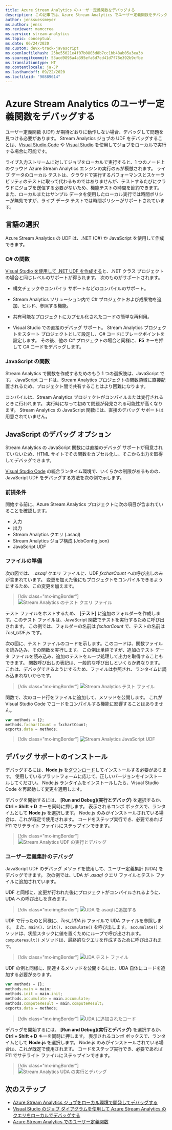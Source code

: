 ```yaml
---
title: Azure Stream Analytics のユーザー定義関数をデバッグする
description: この記事では、Azure Stream Analytics でユーザー定義関数をデバッグする方法について説明します。
author: jenssuessmeyer
ms.author: jenss
ms.reviewer: mamccrea
ms.service: stream-analytics
ms.topic: conceptual
ms.date: 06/24/2020
ms.custom: devx-track-javascript
ms.openlocfilehash: 25be55021e4f07b0803d8b7cc1bb48ab05a3ea3b
ms.sourcegitcommit: 53acd9895a4a395efa6d7cd41d7f78e392b9cfbe
ms.translationtype: HT
ms.contentlocale: ja-JP
ms.lasthandoff: 09/22/2020
ms.locfileid: "90889614"
---
```

# <a name="debug-user-defined-functions-in-azure-stream-analytics"></a>Azure Stream Analytics のユーザー定義関数をデバッグする 

ユーザー定義関数 (UDF) が期待どおりに動作しない場合、デバッグして問題を見つける必要があります。 Stream Analytics ジョブの UDF をデバッグすることは、[Visual Studio Code](visual-studio-code-local-run-live-input.md) や [Visual Studio](stream-analytics-vs-tools-local-run.md) を使用してジョブをローカルで実行する場合に可能です。

ライブ入力ストリームに対してジョブをローカルで実行すると、1 つのノード上のクラウド Azure Stream Analytics エンジンの実行のみが模倣されます。 ライブ データのローカル テストは、クラウドで実行するパフォーマンスとスケーラビリティのテストに取って代わるものではありませんが、テストするたびにクラウドにジョブを送信する必要がないため、機能テストの時間を節約できます。 また、ローカルまたはサンプル データを使用したローカル実行では時間ポリシーが無効ですが、ライブ データ テストでは時間ポリシーがサポートされています。

## <a name="pick-your-language"></a>言語の選択

Azure Stream Analytics の UDF は、.NET (C#) か JavaScript を使用して作成できます。 

### <a name="functions-in-c"></a>C# の関数 

[Visual Studio を使用して .NET UDF を作成する](stream-analytics-edge-csharp-udf-methods.md)と、.NET クラス プロジェクトの場合と同じレベルのサポートが得られます。 次のものがサポートされます。

* 構文チェックやコンパイラ サポートなどのコンパイルのサポート。

* Stream Analytics ソリューション内で C# プロジェクトおよび成果物を追加、ビルド、参照する機能。 

* 共有可能なプロジェクトにカプセル化されたコードの簡単な再利用。 

* Visual Studio での直接のデバッグ サポート。 Stream Analytics プロジェクトをスタート プロジェクトとして設定し、C# コードにブレークポイントを設定します。 その後、他の C# プロジェクトの場合と同様に、**F5** キーを押して C# コードをデバッグします。 

### <a name="functions-in-javascript"></a>JavaScript の関数

Stream Analytics で関数を作成するためのもう 1 つの選択肢は、JavaScript です。 JavaScript コードは、Stream Analytics プロジェクトの関数領域に直接配置されるため、プロジェクト間で共有することはより困難になります。

コンパイルは、Stream Analytics プロジェクトがコンパイルまたは実行されるときに行われます。 実行時になって初めて問題が発見される可能性が高くなります。 Stream Analytics の JavaScript 関数には、直接のデバッグ サポートは用意されていません。

## <a name="debug-options-for-javascript"></a>JavaScript のデバッグ オプション

Stream Analytics の JavaScript 関数には直接のデバッグ サポートが用意されていないため、HTML サイトでその関数をカプセル化し、そこから出力を取得してデバッグできます。

[Visual Studio Code](quick-create-visual-studio-code.md) の統合ランタイム環境で、いくらかの制限があるものの、JavaScript UDF をデバッグする方法を次の例で示します。

### <a name="prerequisites"></a>前提条件

開始する前に、Azure Stream Analytics プロジェクトに次の項目が含まれていることを確認します。

* 入力 
* 出力 
* Stream Analytics クエリ (.asaql) 
* Stream Analytics ジョブ構成 (JobConfig.json)
* JavaScript UDF

### <a name="prepare-files"></a>ファイルの準備

次の図では、 *.asaql* クエリ ファイルに、UDF *fxcharCount* への呼び出しのみが含まれています。 変更を加えた後にもプロジェクトをコンパイルできるようにするため、この変更を加えます。

> [!div class="mx-imgBorder"]
> ![Stream Analytics のテスト クエリ ファイル](./media/debug-user-defined-functions/asaql-file.png)

テスト ファイルをホストするため、 **[テスト]** に追加のフォルダーを作成します。このテスト ファイルは、JavaScript 関数でテストを実行するために呼び出されます。 この例では、フォルダーの名前は *fxcharCount* で、テストの名前は *Test_UDF.js* です。 

次の図に、テスト ファイルのコードを示します。このコードは、関数ファイルを読み込み、その関数を実行します。 この例は単純ですが、追加のテスト データ ファイルを読み込み、追加のテストをループ処理して出力を取得することもできます。 関数呼び出しの表記は、一般的な呼び出しといくらか異なります。これは、デバッグできるようにするため、ファイルは参照され、ランタイムに読み込まれないからです。 

> [!div class="mx-imgBorder"]
> ![Stream Analytics テスト ファイル](./media/debug-user-defined-functions/test-file.png)

関数で、次のコード行をファイルに追加して、メソッドを公開します。 これが Visual Studio Code でコードをコンパイルする機能に影響することはありません。

```javascript
var methods = {};
methods.fxchartCount = fxchartCount;
exports.data = methods;
``` 

> [!div class="mx-imgBorder"]
> ![Stream Analytics JavaScript UDF](./media/debug-user-defined-functions/udf-file.png)
  
## <a name="install-debug-support"></a>デバッグ サポートのインストール

デバッグするには、**Node.js** を[ダウンロード](https://nodejs.org/en/download/)してインストールする必要があります。 使用しているプラットフォームに応じて、正しいバージョンをインストールしてください。 Node.js ランタイムをインストールしたら、Visual Studio Code を再起動して変更を適用します。 

デバッグを開始するには、 **[Run and Debug]\(実行とデバッグ\)** を選択するか、**Ctrl + Shift + D** キーを同時に押します。 表示されるコンボ ボックスで、ランタイムとして **Node.js** を選択します。 Node.js のみがインストールされている場合は、これが既定で使用されます。 コードをステップ実行でき、必要であれば F11 でサテライト ファイルにステップインできます。 

> [!div class="mx-imgBorder"]
> ![Stream Analytics UDF の実行とデバッグ](./media/debug-user-defined-functions/run-debug-udf.png)

### <a name="debug-user-defined-aggregates"></a>ユーザー定義集計のデバッグ 

JavaScript UDF のデバッグ メソッドを使用して、ユーザー定義集計 (UDA) をデバッグできます。 次の例では、UDA が *.asaql* クエリ ファイルとテスト ファイルに追加されています。

UDF と同様に、変更が行われた後にプロジェクトがコンパイルされるように、UDA への呼び出しを含めます。 

> [!div class="mx-imgBorder"]
> ![UDA を asaql に追加する](./media/debug-user-defined-functions/asaql-uda.png)

UDF で行ったのと同様に、*Test_UDA.js* ファイルで UDA ファイルを参照します。 また、`main()`、`init()`、`accumulate()` を呼び出します。 `accumulate()` メソッドは、状態スタックに値を置くためにループで呼び出されます。 `computeresult()` メソッドは、最終的なクエリを作成するために呼び出されます。 

> [!div class="mx-imgBorder"]
> ![UDA テスト ファイル](./media/debug-user-defined-functions/uda-test.png)

UDF の例と同様に、関連するメソッドを公開するには、UDA 自体にコードを追加する必要があります。

```javascript
var methods = {};
methods.main = main;
methods.init = main.init;
methods.accumulate = main.accumulate;
methods.computeResult = main.computeResult;
exports.data = methods;
``` 

> [!div class="mx-imgBorder"]
> ![UDA に追加されたコード](./media/debug-user-defined-functions/uda-expose-methods.png)

デバッグを開始するには、 **[Run and Debug]\(実行とデバッグ\)** を選択するか、**Ctrl + Shift + D** キーを同時に押します。 表示されるコンボ ボックスで、ランタイムとして **Node.js** を選択します。 Node.js のみがインストールされている場合は、これが既定で使用されます。 コードをステップ実行でき、必要であれば F11 でサテライト ファイルにステップインできます。

> [!div class="mx-imgBorder"]
> ![Stream Analytics UDA の実行とデバッグ](./media/debug-user-defined-functions/run-debug-uda.png)


## <a name="next-steps"></a>次のステップ

* [Azure Stream Analytics ジョブをローカル環境で開発してデバッグする](develop-locally.md)
* [Visual Studio のジョブ ダイアグラムを使用して Azure Stream Analytics のクエリをローカルでデバッグする](debug-locally-using-job-diagram.md)
* [Azure Stream Analytics でのユーザー定義関数](functions-overview.md)
 
